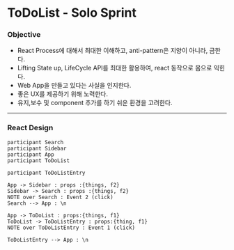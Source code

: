 # ToDoList - Solo Sprint



### Objective

- React Process에 대해서 최대한 이해하고, anti-pattern은 지양이 아니라, 금한다.
- Lifting State up, LifeCycle API를 최대한 활용하여, react 동작으로 몸으로 익힌다.
- Web App을 만들고 있다는 사실을 인지한다.
- 좋은 UX를 제공하기 위해 노력한다.
- 유지,보수 및 component 추가를 하기 쉬운 환경을 고려한다. 



---

### React Design

```sequence
participant Search
participant Sidebar
participant App
participant ToDoList

participant ToDoListEntry

App -> Sidebar : props :{things, f2}  
Sidebar -> Search : props :{things, f2}
NOTE over Search : Event 2 (click)
Search --> App : \n

App -> ToDoList : props:{things, f1} 
ToDoList -> ToDoListEntry : props:{thing, f1}
NOTE over ToDoListEntry : Event 1 (click)

ToDoListEntry --> App : \n


```





